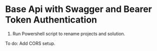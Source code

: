 # Base Api with Swagger and Bearer Token Authentication

1. Run Powershell script to rename projects and solution.

To do: Add CORS setup.

